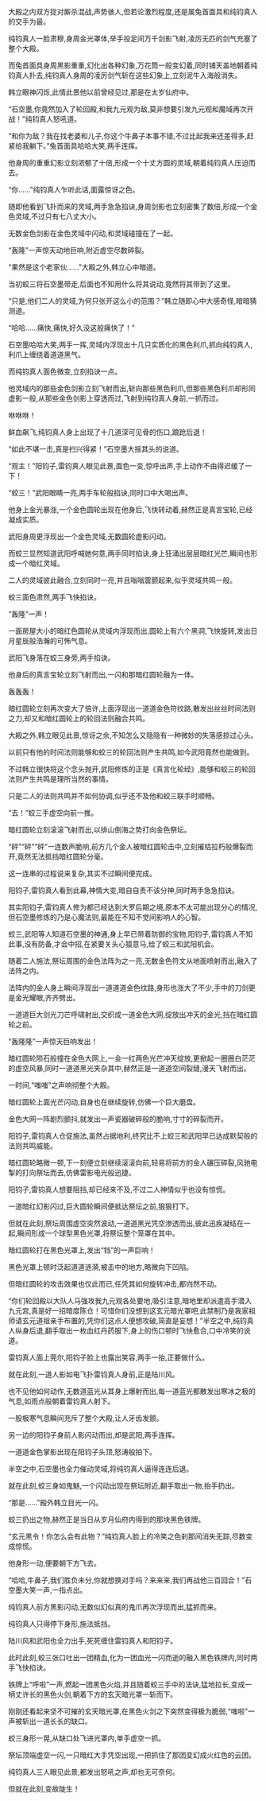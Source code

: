 
大殿之内双方捉对厮杀混战,声势骇人,但若论激烈程度,还是属兔首面具和纯钧真人的交手为最。

纯钧真人一脸肃穆,身周金光罩体,举手投足间万千剑影飞射,凌厉无匹的剑气充塞了整个大殿。

而兔首面具身周黑影重重,幻化出各种幻象,万花筒一般变幻着,同时铺天盖地朝着纯钧真人扑去,纯钧真人身周的凌厉剑气斩在这些幻象上,立刻泥牛入海般消失。

韩立眼神闪烁,此情此景他以前曾经见过,那是在太岁仙府中。

“石空墨,你竟然加入了轮回殿,和我九元观为敌,莫非想要引发九元观和魔域再次开战！”纯钧真人怒吼道。

“和你为敌？我在找老婆和儿子,你这个牛鼻子本事不错,不过比起我来还差得多,赶紧给我躺下。”兔首面具哈哈大笑,两手连挥。

他身周的重重幻影立刻浓郁了十倍,形成一个十丈方圆的灵域,朝着纯钧真人压迫而去。

“你……”纯钧真人乍听此话,面露惊讶之色。

随即他看到飞扑而来的灵域,两手急急掐诀,身周剑影也立刻密集了数倍,形成一个金色灵域,不过只有七八丈大小。

无数金色剑影在金色灵域中闪动,和灵域碰撞在了一起。

“轰隆”一声惊天动地巨响,附近虚空尽数碎裂。

“果然是这个老家伙……”大殿之外,韩立心中暗道。

当初蛟三将石空墨带走,后面也不知用什么将其说动,竟然将其带到了这里。

“只是,他们二人的灵域,为何只张开这么小的范围？”韩立随即心中大感奇怪,暗暗猜测道。

“哈哈……痛快,痛快,好久没这般痛快了！”

石空墨哈哈大笑,两手一挥,灵域内浮现出十几只实质化的黑色利爪,抓向纯钧真人,利爪上缠绕着道道黑气。

而纯钧真人面色微变,立刻掐诀一点。

他灵域内的那些金色剑影立刻飞射而出,斩向那些黑色利爪,但那些黑色利爪却形同虚影一般,从那些金色剑影上穿透而过,飞射到纯钧真人身前,一抓而过。

咻咻咻！

鲜血飙飞,纯钧真人身上出现了十几道深可见骨的伤口,踉跄后退！

“如此不堪一击,真是扫兴得紧！”石空墨大摇其头的说道。

“观主！”阳钧子,雷钧真人眼见此景,面色一变,惊呼出声,手上动作不由得迟缓了一下！

“蛟三！”武阳眼睛一亮,两手车轮般掐诀,同时口中大喝出声。

他身上金光暴涨,一个金色圆轮出现在他身后,飞快转动着,赫然正是真言宝轮,已经凝成实质。

武阳身周更浮现出一个金色灵域,无数圆轮虚影闪动。

而蛟三显然知道武阳呼喊她何意,两手同时掐诀,身上狂涌出层层暗红光芒,瞬间也形成一个暗红灵域。

二人的灵域彼此融合,立刻同时一亮,并且嗡嗡震颤起来,似乎灵域共鸣一般。

蛟三面色肃然,两手飞快掐诀。

“轰隆”一声！

一面房屋大小的暗红色圆轮从灵域内浮现而出,圆轮上有六个黑洞,飞快旋转,发出日月星辰般浩瀚的可怖气息。

武阳飞身落在蛟三身旁,两手掐诀。

他身后的真言宝轮立刻飞射而出,一闪和那暗红圆轮融为一体。

轰轰轰！

暗红圆轮立刻再次变大了倍许,上面浮现出一道道金色符纹路,散发出丝丝时间法则之力,却又和暗红圆轮上的轮回法则融合共鸣。

大殿之外,韩立眼见此景,惊讶之余,不知怎么又隐隐有一种微妙的失落感掠过心头。

以前只有他的时间法则能够和蛟三的轮回法则产生共鸣,如今武阳竟然也能做到。

不过韩立很快将这个念头抛开,武阳修炼的正是《真言化轮经》,能够和蛟三的轮回法则产生共鸣是理所当然的事情。

只是二人的法则共鸣并不如何协调,似乎还不及他和蛟三联手时顺畅。

“去！”蛟三手虚空向前一推。

暗红圆轮立刻滚滚飞射而出,以排山倒海之势打向金色祭坛。

“砰”“砰”“砰”一连数声脆响,前方几个金人被暗红圆轮击中,立刻摧枯拉朽般爆裂而开,竟然无法抵挡暗红圆轮分毫。

这一连串的过程说来复杂,其实不过瞬间便完成。

阳钧子,雷钧真人看到此幕,神情大变,暗自自责不该分神,同时两手急急掐诀。

其实阳钧子,雷钧真人修为都已经达到大罗后期之境,原本不太可能出现分心的情况,但石空墨修炼的乃是心魔法则,最能在不知不觉间影响人的心智。

蛟三,武阳等人知道石空墨的神通,身上早已带着防御的宝物,阳钧子,雷钧真人不知此事,没有防备,才会中招,在紧要关头心猿意马,给了蛟三和武阳机会。

随着二人施法,祭坛周围的金色法阵为之一亮,无数金色符文从地面喷射而出,融入了法阵之内。

法阵内的金人身上瞬间浮现出一道道道金色纹路,身形也涨大了不少,手中的刀剑更是金光耀眼,齐齐劈出。

一道道巨大剑光刀芒呼啸射出,交织成一道金色大网,绽放出冲天的金光,挡在暗红圆轮之前。

“轰隆隆”一声惊天巨响发出！

暗红圆轮陨石般撞在金色大网上,一金一红两色光芒冲天绽放,更掀起一圈圈白茫茫的虚空风暴,同时一道道黑光夹杂其中,赫然正是一道道空间裂缝,漫天飞射而出。

一时间,“嗤嗤”之声响彻整个大殿。

暗红圆轮上面光芒闪动,自身也在继续旋转,仿佛一个巨大磨盘。

金色大网一阵剧烈颤抖,就发出一声瓷器破碎般的脆响,寸寸的碎裂而开。

阳钧子,雷钧真人仓促施法,虽然占据地利,终究比不上蛟三和武阳早已达成默契般的法则共鸣威能。

暗红圆轮略微一顿,下一刻便立刻继续滚滚向前,轻易将前方的金人碾压碎裂,风驰电掣的打向祭坛而去,仿佛雷影电光般迅捷。

阳钧子,雷钧真人想要阻挡,却已经来不及,不过二人神情似乎也没有惊慌。

一道暗红幻影闪过,巨大圆轮瞬间便抵达祭坛之前,狠狠打下。

但就在此刻,祭坛周围虚空突然波动,一道道黑光凭空渗透而出,彼此迅疾凝结在一起,瞬间形成一个球型黑色光罩,将祭坛整个笼罩在其中。

暗红圆轮打在黑色光罩上,发出“铛”的一声巨响！

黑色光罩上顿时泛起道道涟漪,被击中的地方,略微向下凹陷。

但暗红圆轮的攻击效果也仅此而已,任凭其如何旋转冲击,都岿然不动。

“你们轮回殿以大队人马强攻我九元观各处要地,吸引注意,暗地里却派遣高手潜入九元宫,真是好一招暗度陈仓！可惜你们没想到这玄元暗光罩吧,此禁制乃是我家祖师请玄元道祖亲手布置的,凭你们这点人便想攻破,简直是妄想！”半空之中,纯钧真人纵身后退,翻手取出一枚血红丹药服下,身上的伤口顿时飞快愈合,口中冷笑的说道。

雷钧真人面上莞尔,阳钧子脸上也露出笑容,两手一抬,正要做什么。

就在此刻,一道人影如电飞扑雷钧真人身前,正是陆川风。

也不见他如何动作,无数道蓝光从其身上爆射而出,每一道蓝光都散发出寒冰之极的气息,如雨点般朝着雷钧真人射下。

一股极寒气息瞬间充斥了整个大殿,让人牙齿发颤。

另一边的阳钧子身前人影闪动而出,却是武阳,两手连挥。

一道道金色掌影出现在阳钧子头顶,怒涛般拍下。

半空之中,石空墨也全力催动灵域,将纯钧真人逼得连连后退。

就在此刻,蛟三身如鬼魅,一个闪动出现在祭坛附近,翻手取出一物,抬手扔出。

“那是……”殿外韩立目光一闪。

蛟三扔出之物,赫然正是当日从岁月仙府内得到的那块黑色铁牌。

“玄元黑令！你怎么会有此物？”纯钧真人脸上的冷笑之色刹那间消失无踪,尽数变成惊慌。

他身形一动,便要朝下方飞去。

“哈哈,牛鼻子,我们胜负未分,你就想换对手吗？来来来,我们再战他三百回合！”石空墨大笑一声,一指点出。

纯钧真人前方黑影闪动,无数似幻似真的鬼爪再次浮现而出,猛抓而来。

纯钧真人只得停下身形,施法抵挡。

陆川风和武阳也全力出手,死死缠住雷钧真人和阳钧子。

此时此刻,蛟三张口吐出一团精血,化为一团血光一闪而逝的融入黑色铁牌内,同时两手飞快掐诀。

铁牌上“呼啦”一声,燃起一团黑色火焰,并且随着蛟三手中的法诀,猛地拉长,变成一柄丈许长的黑色火剑,朝着下方的玄天暗光罩一斩而下。

刚刚还看起来坚不可摧的玄天暗光罩,在黑色火剑之下突然变得极为脆弱,“嗤啦”一声被斩出一道长长的缺口。

蛟三身形一晃,从缺口处飞进光罩内,单手虚空一抓。

祭坛顶端虚空一闪,一只暗红大手凭空出现,一把抓住了那团变幻成火红色的云团。

纯钧真人三人眼见此景,都发出怒吼之声,却也无可奈何。

但就在此刻,变故陡生！